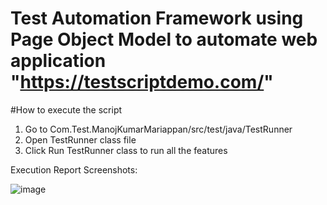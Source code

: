 # Test Automation Framework using Page Object Model to automate web application "https://testscriptdemo.com/"

#How to execute the script
1. Go to Com.Test.ManojKumarMariappan/src/test/java/TestRunner
2. Open TestRunner class file
3. Click Run TestRunner class to run all the features

Execution Report Screenshots:

![image](https://user-images.githubusercontent.com/86073884/127756164-eca63468-dcba-400d-9112-1741fc85efc0.png)
